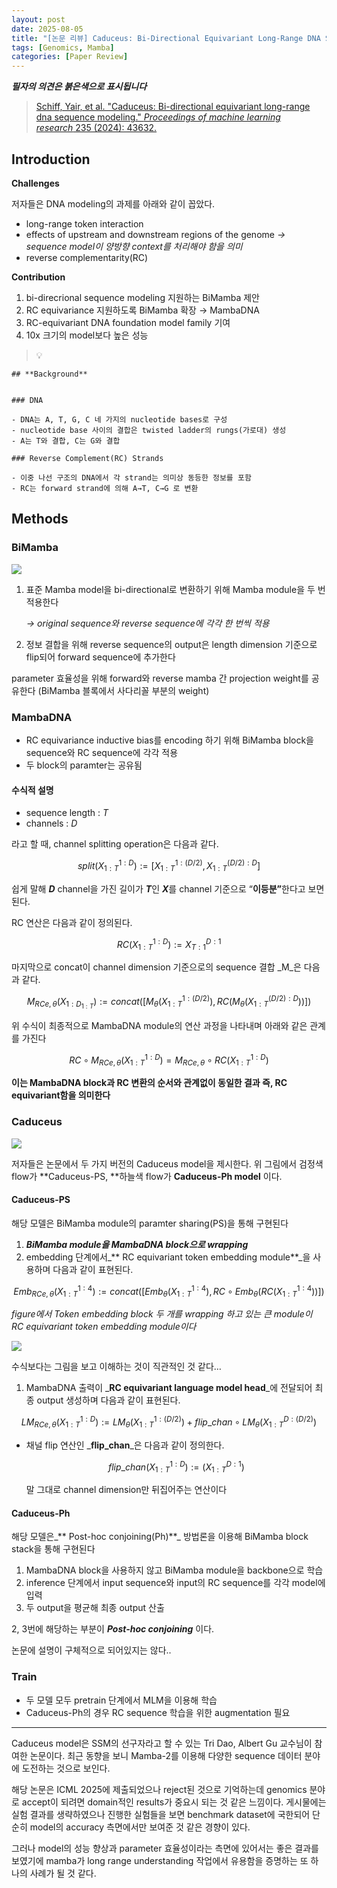 ```yaml
---
layout: post
date: 2025-08-05
title: "[논문 리뷰] Caduceus: Bi-Directional Equivariant Long-Range DNA Sequence Modeling"
tags: [Genomics, Mamba]
categories: [Paper Review]
---
```


<span class="notion-red">_**필자의 의견은 붉은색으로 표시됩니다**_</span>


> [Schiff, Yair, et al. "Caduceus: Bi-directional equivariant long-range dna sequence modeling." ](https://pmc.ncbi.nlm.nih.gov/articles/PMC12189541/)[_Proceedings of machine learning research_](https://pmc.ncbi.nlm.nih.gov/articles/PMC12189541/)[ 235 (2024): 43632.](https://pmc.ncbi.nlm.nih.gov/articles/PMC12189541/)



## Introduction


**Challenges**


저자들은 DNA modeling의 과제를 아래와 같이 꼽았다.

- long-range token interaction
- effects of upstream and downstream regions of the genome 
_→ sequence model이 양방향 context를 처리해야 함을 의미_
- reverse complementarity(RC)

**Contribution**

1. bi-direcrional sequence modeling 지원하는 BiMamba 제안
1. RC equivariance 지원하도록 BiMamba 확장 → MambaDNA
1. RC-equivariant DNA foundation model family 기여
1. 10x 크기의 model보다 높은 성능

> 💡 


	## **Background**


	### DNA

	- DNA는 A, T, G, C 네 가지의 nucleotide bases로 구성
	- nucleotide base 사이의 결합은 twisted ladder의 rungs(가로대) 생성
	- A는 T와 결합, C는 G와 결합

	### Reverse Complement(RC) Strands

	- 이중 나선 구조의 DNA에서 각 strand는 의미상 동등한 정보를 포함
	- RC는 forward strand에 의해 A→T, C→G 로 변환


## Methods



### BiMamba


![](https://prod-files-secure.s3.us-west-2.amazonaws.com/542b861c-36a8-4051-84e5-8804b6728dba/2c247d59-7815-4980-99f0-8f0d21f445a7/image.png?X-Amz-Algorithm=AWS4-HMAC-SHA256&X-Amz-Content-Sha256=UNSIGNED-PAYLOAD&X-Amz-Credential=ASIAZI2LB4664O6BPAGH%2F20250907%2Fus-west-2%2Fs3%2Faws4_request&X-Amz-Date=20250907T110106Z&X-Amz-Expires=3600&X-Amz-Security-Token=IQoJb3JpZ2luX2VjEDsaCXVzLXdlc3QtMiJHMEUCIHEG4Guf7eiyFWZUZHnCJ%2FCTtpO2hg%2BGzrBVxLWk%2FfBRAiEAjCaQTBiVdCTr8XWKOPqhhg5FziL348bFedRHEQXkZiYqiAQIpP%2F%2F%2F%2F%2F%2F%2F%2F%2F%2FARAAGgw2Mzc0MjMxODM4MDUiDCvYdaZ%2FH7MufO3zhSrcA6kR9FZcuZhrHf%2BHq9bj%2F3B%2Fy34l6ucawsa6IQzZQVYnZUMzkF6qST0Y7TEK%2FSh%2BDrjgj4mn0%2B5A4pRQX%2Ftj4kMv5RfESrVJkp8VPJYPsSdCUhc7UP9wQvKdiFpiyN8gsg8PgOmP8SyB5tsaum%2BMrsEaU05jldWbkTES7goLb3RGqB3USnfOfpxuzzzJK7gk1Ju4Q16k%2BxE706KfEAGdJ%2FyYOT3nVH66AtPU4ITIOv5ZSHEP7kTxBzQznuY9kciogCzn%2FxfVnCIgrBMWWPPreQG%2BRmcrPPpUPt35seE%2FMma0daaem2ZVN6cvwAysqmYVtIhWxUjwiGP6X0VbyRcu%2F2a6vTjJi33FSHixHoP%2FnI6STo2gHXyN5WcU%2FFoNuPoGZKg3iLBYp6yVoH2xHb%2FQk2paZoS7pv%2F3YM2%2FldKQYmdvkEj7FgG%2Bk61eU2359KaEi1heH6AMEHbIx%2BRP7BQk42cAQNeZro6MjrKl0eZt0elzd%2BX%2Fi9nl8dn9kIqTQxAFIPYvc%2Fmj09nu02pBasq%2BhotMm7NlFk1vZ0YvEOyVLNiGGjnbLICbB6E1KSifPJXiZXpf%2Fc31wZJGTk7LVe3d8ehLjrM8ST9Ltmpa4bY7ZyLMoQvOJ0QW0hDtkGg2MKHK9cUGOqUBOx1AWKoxkPuzXeKLCq%2BI1%2BW3yU%2BU9kkYT705dvLFsvGZoeFvQE2ts0avSMp0jhrNB4vbzlCQ8ydllMI4tF17pEf1CpUit9EgPy6x%2FaBFqeoFTeid6THoZXh7g6vjQi1oZ469qmtverCvrpeUlK4A7%2FA4G6ZowGTKGNA6zIOCMFVkSz49%2FttVekP7O%2BJWvwJyOJ9XhSzNGEG7HQi%2Fja6hgajiY8yf&X-Amz-Signature=b8e33eb00229a74a99c676f11c5766dc719c1a558f27cbbcb59c6c20dcca6176&X-Amz-SignedHeaders=host&x-amz-checksum-mode=ENABLED&x-id=GetObject)

1. 표준 Mamba model을 bi-directional로 변환하기 위해 Mamba module을 두 번 적용한다

	_→ original sequence와 reverse sequence에 각각 한 번씩 적용_

1. 정보 결합을 위해 reverse sequence의 output은 length dimension 기준으로 flip되어 forward sequence에 추가한다

parameter 효율성을 위해 forward와 reverse mamba 간 projection weight를 공유한다 (BiMamba 블록에서 사다리꼴 부분의 weight)



### MambaDNA

- RC equivariance inductive bias를 encoding 하기 위해 BiMamba block을 sequence와 RC sequence에 각각 적용
- 두 block의 paramter는 공유됨


#### 수식적 설명

- sequence length : _T_
- channels : _D_

라고 할 때,  channel splitting operation은 다음과 같다.


$$
split(X^{1:D}_{1:T}):=[X^{1:(D/2)}_{1:T},X^{(D/2):D}_{1:T}]
$$


<span class="notion-red">쉽게 말해 </span><span class="notion-red">_**D**_</span><span class="notion-red"> channel을 가진 길이가 </span><span class="notion-red">_**T**_</span><span class="notion-red">인 </span><span class="notion-red">_**X**_</span><span class="notion-red">를 channel 기준으로 “</span><span class="notion-red">**이등분”**</span><span class="notion-red">한다고 보면 된다.</span>


RC 연산은 다음과 같이 정의된다.


$$
RC(X^{1:D}_{1:T}):=X^{D:1}_{T:1}
$$


마지막으로 concat이 channel dimension 기준으로의 sequence 결합 _M_은 다음과 같다.


$$
M_{RCe,\theta}(X_{1:D_{1:T}}):=concat([M_{\theta}(X^{1:(D/2)}_{1:T}),RC(M_{\theta}(X^{(D/2):D}_{1:T}))])
$$


위 수식이 최종적으로 MambaDNA module의 연산 과정을 나타내며 아래와 같은 관계를 가진다


$$
RC\circ M_{RCe,\theta}(X^{1:D}_{1:T}) = M_{RCe,\theta} \circ RC(X^{1:D}_{1:T})
$$


**이는 MambaDNA block과 RC 변환의 순서와 관계없이 동일한 결과 즉, RC equivariant함을 의미한다**



### Caduceus


![](https://prod-files-secure.s3.us-west-2.amazonaws.com/542b861c-36a8-4051-84e5-8804b6728dba/f94a60d7-8145-473b-aef9-7c68d3ec604a/image.png?X-Amz-Algorithm=AWS4-HMAC-SHA256&X-Amz-Content-Sha256=UNSIGNED-PAYLOAD&X-Amz-Credential=ASIAZI2LB4664O6BPAGH%2F20250907%2Fus-west-2%2Fs3%2Faws4_request&X-Amz-Date=20250907T110107Z&X-Amz-Expires=3600&X-Amz-Security-Token=IQoJb3JpZ2luX2VjEDsaCXVzLXdlc3QtMiJHMEUCIHEG4Guf7eiyFWZUZHnCJ%2FCTtpO2hg%2BGzrBVxLWk%2FfBRAiEAjCaQTBiVdCTr8XWKOPqhhg5FziL348bFedRHEQXkZiYqiAQIpP%2F%2F%2F%2F%2F%2F%2F%2F%2F%2FARAAGgw2Mzc0MjMxODM4MDUiDCvYdaZ%2FH7MufO3zhSrcA6kR9FZcuZhrHf%2BHq9bj%2F3B%2Fy34l6ucawsa6IQzZQVYnZUMzkF6qST0Y7TEK%2FSh%2BDrjgj4mn0%2B5A4pRQX%2Ftj4kMv5RfESrVJkp8VPJYPsSdCUhc7UP9wQvKdiFpiyN8gsg8PgOmP8SyB5tsaum%2BMrsEaU05jldWbkTES7goLb3RGqB3USnfOfpxuzzzJK7gk1Ju4Q16k%2BxE706KfEAGdJ%2FyYOT3nVH66AtPU4ITIOv5ZSHEP7kTxBzQznuY9kciogCzn%2FxfVnCIgrBMWWPPreQG%2BRmcrPPpUPt35seE%2FMma0daaem2ZVN6cvwAysqmYVtIhWxUjwiGP6X0VbyRcu%2F2a6vTjJi33FSHixHoP%2FnI6STo2gHXyN5WcU%2FFoNuPoGZKg3iLBYp6yVoH2xHb%2FQk2paZoS7pv%2F3YM2%2FldKQYmdvkEj7FgG%2Bk61eU2359KaEi1heH6AMEHbIx%2BRP7BQk42cAQNeZro6MjrKl0eZt0elzd%2BX%2Fi9nl8dn9kIqTQxAFIPYvc%2Fmj09nu02pBasq%2BhotMm7NlFk1vZ0YvEOyVLNiGGjnbLICbB6E1KSifPJXiZXpf%2Fc31wZJGTk7LVe3d8ehLjrM8ST9Ltmpa4bY7ZyLMoQvOJ0QW0hDtkGg2MKHK9cUGOqUBOx1AWKoxkPuzXeKLCq%2BI1%2BW3yU%2BU9kkYT705dvLFsvGZoeFvQE2ts0avSMp0jhrNB4vbzlCQ8ydllMI4tF17pEf1CpUit9EgPy6x%2FaBFqeoFTeid6THoZXh7g6vjQi1oZ469qmtverCvrpeUlK4A7%2FA4G6ZowGTKGNA6zIOCMFVkSz49%2FttVekP7O%2BJWvwJyOJ9XhSzNGEG7HQi%2Fja6hgajiY8yf&X-Amz-Signature=4ddc929c7bf83dbb7855ed2107e4a78b910a337c8a4f1d91d1068e266a9505c3&X-Amz-SignedHeaders=host&x-amz-checksum-mode=ENABLED&x-id=GetObject)


저자들은 논문에서 두 가지 버전의 Caduceus model을 제시한다. 위 그림에서 검정색 flow가 **Caduceus-PS, **하늘색 flow가 **Caduceus-Ph model** 이다.



#### Caduceus-PS


해당 모델은 BiMamba module의 paramter sharing(PS)을 통해 구현된다

1. _**BiMamba module을 MambaDNA block으로 wrapping**_
1. embedding 단계에서_** RC equivariant token embedding module**_을 사용하며 다음과 같이 표현된다.

$$
Emb_{RCe,\theta}(X^{1:4}_{1:T}):=concat([Emb_{\theta}(X^{1:4}_{1:T}),RC \circ Emb_{\theta}(RC(X^{1:4}_{1:T}))])
$$


_figure에서 Token embedding block 두 개를 wrapping 하고 있는 큰 module이 RC equivariant token embedding module이다_


![](https://prod-files-secure.s3.us-west-2.amazonaws.com/542b861c-36a8-4051-84e5-8804b6728dba/b175e4da-71eb-4e91-8c23-a06dabe673c9/image.png?X-Amz-Algorithm=AWS4-HMAC-SHA256&X-Amz-Content-Sha256=UNSIGNED-PAYLOAD&X-Amz-Credential=ASIAZI2LB4664O6BPAGH%2F20250907%2Fus-west-2%2Fs3%2Faws4_request&X-Amz-Date=20250907T110107Z&X-Amz-Expires=3600&X-Amz-Security-Token=IQoJb3JpZ2luX2VjEDsaCXVzLXdlc3QtMiJHMEUCIHEG4Guf7eiyFWZUZHnCJ%2FCTtpO2hg%2BGzrBVxLWk%2FfBRAiEAjCaQTBiVdCTr8XWKOPqhhg5FziL348bFedRHEQXkZiYqiAQIpP%2F%2F%2F%2F%2F%2F%2F%2F%2F%2FARAAGgw2Mzc0MjMxODM4MDUiDCvYdaZ%2FH7MufO3zhSrcA6kR9FZcuZhrHf%2BHq9bj%2F3B%2Fy34l6ucawsa6IQzZQVYnZUMzkF6qST0Y7TEK%2FSh%2BDrjgj4mn0%2B5A4pRQX%2Ftj4kMv5RfESrVJkp8VPJYPsSdCUhc7UP9wQvKdiFpiyN8gsg8PgOmP8SyB5tsaum%2BMrsEaU05jldWbkTES7goLb3RGqB3USnfOfpxuzzzJK7gk1Ju4Q16k%2BxE706KfEAGdJ%2FyYOT3nVH66AtPU4ITIOv5ZSHEP7kTxBzQznuY9kciogCzn%2FxfVnCIgrBMWWPPreQG%2BRmcrPPpUPt35seE%2FMma0daaem2ZVN6cvwAysqmYVtIhWxUjwiGP6X0VbyRcu%2F2a6vTjJi33FSHixHoP%2FnI6STo2gHXyN5WcU%2FFoNuPoGZKg3iLBYp6yVoH2xHb%2FQk2paZoS7pv%2F3YM2%2FldKQYmdvkEj7FgG%2Bk61eU2359KaEi1heH6AMEHbIx%2BRP7BQk42cAQNeZro6MjrKl0eZt0elzd%2BX%2Fi9nl8dn9kIqTQxAFIPYvc%2Fmj09nu02pBasq%2BhotMm7NlFk1vZ0YvEOyVLNiGGjnbLICbB6E1KSifPJXiZXpf%2Fc31wZJGTk7LVe3d8ehLjrM8ST9Ltmpa4bY7ZyLMoQvOJ0QW0hDtkGg2MKHK9cUGOqUBOx1AWKoxkPuzXeKLCq%2BI1%2BW3yU%2BU9kkYT705dvLFsvGZoeFvQE2ts0avSMp0jhrNB4vbzlCQ8ydllMI4tF17pEf1CpUit9EgPy6x%2FaBFqeoFTeid6THoZXh7g6vjQi1oZ469qmtverCvrpeUlK4A7%2FA4G6ZowGTKGNA6zIOCMFVkSz49%2FttVekP7O%2BJWvwJyOJ9XhSzNGEG7HQi%2Fja6hgajiY8yf&X-Amz-Signature=b418d2d0ee9e13d4ec03b06a7d81712645df7005cc9ed5b3841af28bc2b66634&X-Amz-SignedHeaders=host&x-amz-checksum-mode=ENABLED&x-id=GetObject)


<span class="notion-red">수식보다는 그림을 보고 이해하는 것이 직관적인 것 같다…</span>

1. MambaDNA 출력이 _**RC equivariant language model head**_에 전달되어 최종 output 생성하며 다음과 같이 표현된다.

$$
LM_{RCe,\theta}(X^{1:D}_{1:T}):= LM_{\theta}(X^{1:(D/2)}_{1:T})+flip\_chan\circ LM_{\theta}(X^{D:(D/2)}_{1:T})
$$

- 채널 flip 연산인 _**flip\_chan**_은 다음과 같이 정의한다.

	$$
	flip\_chan(X^{1:D}_{1:T}):=(X^{D:1}_{1:T})
	$$


	말 그대로 channel dimension만 뒤집어주는 연산이다



#### Caduceus-Ph


해당 모델은_** Post-hoc conjoining(Ph)**_ 방법론을 이용해 BiMamba block stack을 통해 구현된다

1. MambaDNA block을 사용하지 않고 BiMamba module을 backbone으로 학습
1. inference 단계에서 input sequence와 input의 RC sequence를 각각 model에 입력
1. 두 output을 평균해 최종 output 산출

2, 3번에 해당하는 부분이 _**Post-hoc conjoining**_ 이다.


<span class="notion-red">논문에 설명이 구체적으로 되어있지는 않다..</span>



### Train

- 두 모델 모두 pretrain 단계에서 MLM을 이용해 학습
- Caduceus-Ph의 경우 RC sequence 학습을 위한 augmentation 필요

---


<span class="notion-red">Caduceus model은 SSM의 선구자라고 할 수 있는 Tri Dao, Albert Gu 교수님이 참여한 논문이다. 최근 동향을 보니 Mamba-2를 이용해 다양한 sequence 데이터 분야에 도전하는 것으로 보인다.</span>


<span class="notion-red">해당 논문은 ICML 2025에 제출되었으나 reject된 것으로 기억하는데 genomics 분야로 accept이 되려면 domain적인 results가 중요시 되는 것 같은 느낌이다. 게시물에는 실험 결과를 생략하였으나 진행한 실험들을 보면 benchmark dataset에 국한되어 단순히 model의 accuracy 측면에서만 보여준 것 같은 경향이 있다.</span>


<span class="notion-red">그러나 model의 성능 향상과 parameter 효율성이라는 측면에 있어서는 좋은 결과를 보였기에 mamba가 long range understanding 작업에서 유용함을 증명하는 또 하나의 사례가 될 것 같다.</span>

